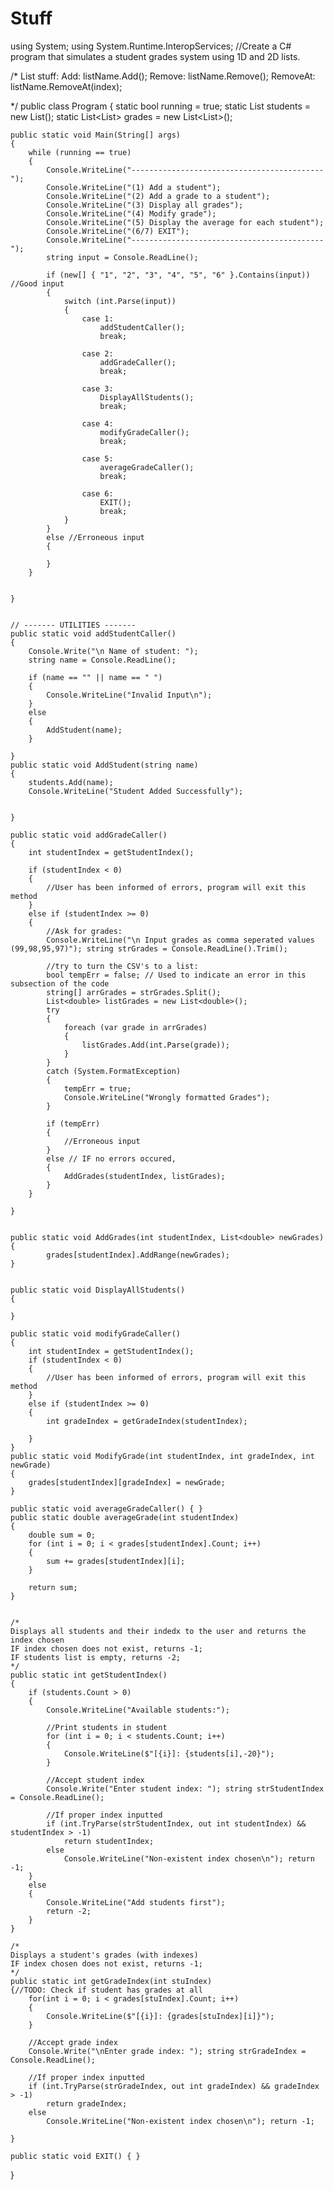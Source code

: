 # Stuff
using System;
using System.Runtime.InteropServices;
//Create a C# program that simulates a student grades system using 1D and 2D lists.

/*
List stuff:
Add: listName.Add();
Remove: listName.Remove();
RemoveAt: listName.RemoveAt(index);

*/
public class Program
{
    static bool running = true;
    static List<string> students = new List<string>();
    static List<List<double>> grades = new List<List<double>>();


    public static void Main(String[] args)
    {
        while (running == true)
        {
            Console.WriteLine("-------------------------------------------");
            Console.WriteLine("(1) Add a student");
            Console.WriteLine("(2) Add a grade to a student");
            Console.WriteLine("(3) Display all grades");
            Console.WriteLine("(4) Modify grade");
            Console.WriteLine("(5) Display the average for each student");
            Console.WriteLine("(6/7) EXIT");
            Console.WriteLine("-------------------------------------------");
            string input = Console.ReadLine();

            if (new[] { "1", "2", "3", "4", "5", "6" }.Contains(input)) //Good input
            {
                switch (int.Parse(input))
                {
                    case 1:
                        addStudentCaller();
                        break;

                    case 2:
                        addGradeCaller();
                        break;

                    case 3:
                        DisplayAllStudents();
                        break;

                    case 4:
                        modifyGradeCaller();
                        break;

                    case 5:
                        averageGradeCaller();
                        break;

                    case 6:
                        EXIT();
                        break;
                }
            }
            else //Erroneous input
            {

            }
        }


    }


    // ------- UTILITIES -------
    public static void addStudentCaller()
    {
        Console.Write("\n Name of student: ");
        string name = Console.ReadLine();

        if (name == "" || name == " ")
        {
            Console.WriteLine("Invalid Input\n");
        }
        else
        {
            AddStudent(name);
        }

    }
    public static void AddStudent(string name)
    {
        students.Add(name);
        Console.WriteLine("Student Added Successfully");


    }

    public static void addGradeCaller()
    {
        int studentIndex = getStudentIndex();

        if (studentIndex < 0)
        {
            //User has been informed of errors, program will exit this method
        }
        else if (studentIndex >= 0)
        {
            //Ask for grades:
            Console.WriteLine("\n Input grades as comma seperated values (99,98,95,97)"); string strGrades = Console.ReadLine().Trim();

            //try to turn the CSV's to a list:
            bool tempErr = false; // Used to indicate an error in this subsection of the code
            string[] arrGrades = strGrades.Split();
            List<double> listGrades = new List<double>();
            try
            {
                foreach (var grade in arrGrades)
                {
                    listGrades.Add(int.Parse(grade));
                }
            }
            catch (System.FormatException)
            {
                tempErr = true;
                Console.WriteLine("Wrongly formatted Grades");
            }

            if (tempErr)
            {
                //Erroneous input
            }
            else // IF no errors occured, 
            {
                AddGrades(studentIndex, listGrades);
            }
        }
        
    }
    

    public static void AddGrades(int studentIndex, List<double> newGrades)
    {
            grades[studentIndex].AddRange(newGrades);
    }


    public static void DisplayAllStudents()
    {

    }

    public static void modifyGradeCaller()
    {
        int studentIndex = getStudentIndex();
        if (studentIndex < 0)
        {
            //User has been informed of errors, program will exit this method
        }
        else if (studentIndex >= 0)
        {
            int gradeIndex = getGradeIndex(studentIndex);

        }
    }
    public static void ModifyGrade(int studentIndex, int gradeIndex, int newGrade)
    {
        grades[studentIndex][gradeIndex] = newGrade;
    }

    public static void averageGradeCaller() { }
    public static double averageGrade(int studentIndex)
    {
        double sum = 0;
        for (int i = 0; i < grades[studentIndex].Count; i++)
        {
            sum += grades[studentIndex][i];
        }

        return sum;
    }


    /*
    Displays all students and their indedx to the user and returns the index chosen
    IF index chosen does not exist, returns -1;
    IF students list is empty, returns -2;
    */
    public static int getStudentIndex()
    {
        if (students.Count > 0)
        {
            Console.WriteLine("Available students:");

            //Print students in student
            for (int i = 0; i < students.Count; i++)
            {
                Console.WriteLine($"[{i}]: {students[i],-20}");
            }

            //Accept student index
            Console.Write("Enter student index: "); string strStudentIndex = Console.ReadLine();

            //If proper index inputted
            if (int.TryParse(strStudentIndex, out int studentIndex) && studentIndex > -1)
                return studentIndex;
            else
                Console.WriteLine("Non-existent index chosen\n"); return -1;
        }
        else
        {
            Console.WriteLine("Add students first");
            return -2;
        }
    }
    
    /*
    Displays a student's grades (with indexes)
    IF index chosen does not exist, returns -1;
    */
    public static int getGradeIndex(int stuIndex)
    {//TODO: Check if student has grades at all
        for(int i = 0; i < grades[stuIndex].Count; i++)
        {
            Console.WriteLine($"[{i}]: {grades[stuIndex][i]}");
        }

        //Accept grade index
        Console.Write("\nEnter grade index: "); string strGradeIndex = Console.ReadLine();

        //If proper index inputted
        if (int.TryParse(strGradeIndex, out int gradeIndex) && gradeIndex > -1)
            return gradeIndex;
        else
            Console.WriteLine("Non-existent index chosen\n"); return -1;

    }

    public static void EXIT() { }
}
